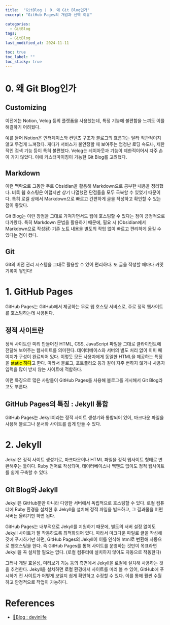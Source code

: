 ```yaml
---
title:  "GitBlog ㅣ 0. 왜 Git Blog인가"
excerpt: "GitHub Pages의 개념과 선택 이유"

categories:
  - GitBlog
tags:
  - GitBlog
last_modified_at: 2024-11-11

toc: true
toc_label: ""
toc_sticky: true
---
```




# 0. 왜 Git Blog인가
## Customizing
이전에는 Notion, Velog 등의 플랫폼을 사용했는데, 특정 기능에 불편함을 느껴도 이를 해결하기 어려웠다.

예를 들어 Notion은 인터페이스와 컨텐츠 구조가 블로그의 흐름과는 달라 직관적이지 않고 무겁게 느껴졌다. 게다가 서비스가 불안정할 때 보여주는 엄청난 로딩 속도나, 제한적인 검색 기능 등이 특히 불편했다. Velog는 레이아웃과 기능이 제한적이어서 자주 손이 가지 않았다.
이에 커스터마이징이 가능한 Git Blog를 고려했다.

## Markdown
이런 맥락으로 그동안 주로 Obsidian을 활용해 Markdown으로 공부한 내용을 정리했다.
비록 웹 호스팅은 어렵지만 상기 나열했던 단점들을 모두 극복할 수 있었기 때문이다. 특히 로컬 상에서 Markdown으로 빠르고 간편하게 글을 작성하고 확인할 수 있는 점이 좋았다.

Git Blog는 이런 장점을 그대로 가져가면서도 웹에 호스팅할 수 있다는 점이 긍정적으로 다가왔다. 특히 Markdown 문법을 활용하기 때문에, 필요 시 (Obsidian에서 Markdown으로 작성된) 기존 노트 내용을 별도의 작업 없이 빠르고 편리하게 옮길 수 있다는 점이 컸다.

## Git
Git의 버전 관리 시스템을 그대로 활용할 수 있어 편리하다.
또 글을 작성할 때마다 커밋 기록이 쌓인다!


# 1. GitHub Pages
GitHub Pages는 GitHub에서 제공하는 무료 웹 호스팅 서비스로, 주로 정적 웹사이트를 호스팅하는데 사용된다.

## 정적 사이트란
정적 사이트란 미리 만들어진 HTML, CSS, JavaScript 파일을 그대로 클라이언트에 전달해 보여주는 웹사이트를 의미한다. 데이터베이스와 서버의 별도 처리 없이 이미 페이지가 구성이 완료되어 있다. 이렇듯 모든 사용자에게 동일한 HTML을 제공하는 특징을 <mark>static 하다</mark>고 한다. 따라서 블로그, 포트폴리오 등과 같이 자주 변하지 않거나 사용자 입력을 많이 받지 않는 사이트에 적합하다.

이런 특징으로 많은 사람들이 GitHub Pages를 사용해 블로그를 게시해서 Git Blog라고도 부른다.

## GitHub Pages의 특징 : Jekyll 통합
GitHub Pages는 Jekyll이라는 정적 사이트 생성기와 통합되어 있어, 마크다운 파일을 사용해 블로그나 문서화 사이트를 쉽게 만들 수 있다.

# 2. Jekyll
Jekyll은 정적 사이트 생성기로, 마크다운이나 HTML 파일을 정적 웹사이트 형태로 변환해주는 툴이다. Ruby 언어로 작성되며, 데이터베이스나 백엔드 없이도 정적 웹사이트를 쉽게 구축할 수 있다.

## Git Blog와 Jekyll
Jekyll은 GitHub뿐만 아니라 다양한 서버에서 독립적으로 호스팅할 수 있다. 로컬 컴퓨터에 Ruby 환경을 설치한 후 Jekyll을 설치해 정적 파일을 빌드하고, 그 결과물을 어떤 서버든 올리기만 하면 된다.

GitHub Pages는 내부적으로 Jekyll를 지원하기 때문에, 별도의 서버 설정 없이도 Jekyll 사이트가 잘 작동하도록 최적화되어 있다. 따라서 마크다운 파일로 글을 작성해 깃에 푸시하기만 하면, GitHub Pages의 Jekyll이 이를 인식해 html로 변환해 자동으로 웹호스팅을 한다. 즉 GitHub Pages를 통해 사이트를 운영하는 것만이 목표라면 Jekyll을 꼭 설치할 필요는 없다. (로컬 컴퓨터에 설치하지 않아도 자동으로 작동한다)

그러나 개발 효율성, 미리보기 기능 등의 측면에서 Jekyll을 로컬에 설치해 사용하는 것을 추천한다.
Jekyll을 설치하면 로컬 환경에서 사이트를 미리 볼 수 있어, GitHub에 푸시하기 전 사이트가 어떻게 보일지 쉽게 확인하고 수정할 수 있다. 이를 통해 훨씬 수월하고 안정적으로 작업이 가능하다.

# References
- [🔗Blog : devinlife](https://devinlife.com/howto/)